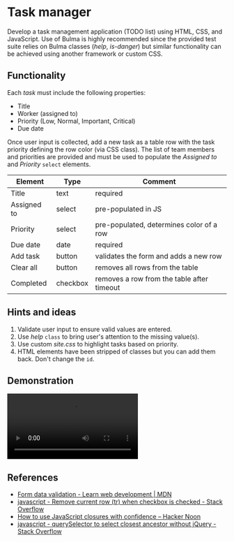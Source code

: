 # Task manager

Develop a task management application (TODO list) using HTML, CSS, and JavaScript.
Use of Bulma is highly recommended since the provided test suite relies on Bulma classes (*help*, *is-danger*) but similar functionality can be achieved using another framework or custom CSS.

## Functionality

Each *task* must include the following properties:

- Title
- Worker (assigned to)
- Priority (Low, Normal, Important, Critical)
- Due date

Once user input is collected, add a new task as a table row with the task priority defining the row color (via CSS class).
The list of team members and priorities are provided and must be used to populate the *Assigned to* and *Priority* `select` elements.

| Element     | Type     | Comment                                    |
|-------------|----------|--------------------------------------------|
| Title       | text     | required                                   |
| Assigned to | select   | pre-populated in JS                        |
| Priority    | select   | pre-populated, determines color of a row   |
| Due date    | date     | required                                   |
| Add task    | button   | validates the form and adds a new row      |
| Clear all   | button   | removes all rows from the table            |
| Completed   | checkbox | removes a row from the table after timeout |

## Hints and ideas

1. Validate user input to ensure valid values are entered.
2. Use *help* `class` to bring user's attention to the missing value(s).
3. Use custom *site.css* to highlight tasks based on priority.
4. HTML elements have been stripped of classes but you can add them back. Don't change the `id`.

## Demonstration

![Demo](demo.webm)

## References

- [Form data validation - Learn web development | MDN](https://developer.mozilla.org/en-US/docs/Learn/HTML/Forms/Form_validation)
- [javascript - Remove current row (tr) when checkbox is checked - Stack Overflow](https://stackoverflow.com/questions/26512386/remove-current-row-tr-when-checkbox-is-checked)
- [How to use JavaScript closures with confidence – Hacker Noon](https://hackernoon.com/how-to-use-javascript-closures-with-confidence-85cd1f841a6b)
- [javascript - querySelector to select closest ancestor without jQuery - Stack Overflow](https://stackoverflow.com/questions/50085510/queryselector-to-select-closest-ancestor-without-jquery)
